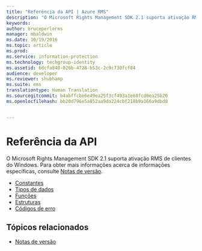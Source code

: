 ```yaml
---
title: "Referência da API | Azure RMS"
description: "O Microsoft Rights Management SDK 2.1 suporta ativação RMS de clientes do Windows."
keywords: 
author: bruceperlerms
manager: mbaldwin
ms.date: 10/19/2016
ms.topic: article
ms.prod: 
ms.service: information-protection
ms.technology: techgroup-identity
ms.assetid: 6dcfa840-026b-4728-b53c-2c9c730fcf84
audience: developer
ms.reviewer: shubhamp
ms.suite: ems
translationtype: Human Translation
ms.sourcegitcommit: b4abffcbe6e49ea25f3cf493a1e68fcd6ea25b26
ms.openlocfilehash: bb20d796e5a852aa9da224cbf218b9a166a9dbd8


---
```


# Referência da API

O Microsoft Rights Management SDK 2.1 suporta ativação RMS de clientes do Windows. Para obter mais informações acerca de informações específicas, consulte [Notas de versão](release-notes-rtm.md).
- [Constantes](https://msdn.microsoft.com/library/hh535291.aspx)
- [Tipos de dados](https://msdn.microsoft.com/library/hh535288.aspx)
- [Funções](https://msdn.microsoft.com/library/hh535289.aspx)
- [Estruturas](https://msdn.microsoft.com/library/hh535294.aspx)
- [Códigos de erro](https://msdn.microsoft.com/library/hh535248.aspx)



## Tópicos relacionados

* [Notas de versão](release-notes-rtm.md)
 

 



<!--HONumber=Oct16_HO1-->


